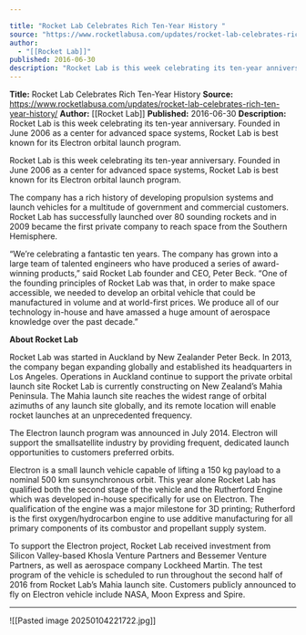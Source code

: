 ```yaml
---

title: "Rocket Lab Celebrates Rich Ten-Year History "
source: "https://www.rocketlabusa.com/updates/rocket-lab-celebrates-rich-ten-year-history/"
author:
  - "[[Rocket Lab]]"
published: 2016-06-30
description: "Rocket Lab is this week celebrating its ten-year anniversary. Founded in June 2006 as a center for advanced space systems, Rocket Lab is best known for its Electron orbital launch program."
---
```


**Title:** Rocket Lab Celebrates Rich Ten-Year History 
**Source:** https://www.rocketlabusa.com/updates/rocket-lab-celebrates-rich-ten-year-history/
**Author:** [[Rocket Lab]]
**Published:** 2016-06-30
**Description:** Rocket Lab is this week celebrating its ten-year anniversary. Founded in June 2006 as a center for advanced space systems, Rocket Lab is best known for its Electron orbital launch program.

Rocket Lab is this week celebrating its ten-year anniversary. Founded in June 2006 as a center for advanced space systems, Rocket Lab is best known for its Electron orbital launch program.

The company has a rich history of developing propulsion systems and launch vehicles for a multitude of government and commercial customers. Rocket Lab has successfully launched over 80 sounding rockets and in 2009 became the first private company to reach space from the Southern Hemisphere.

“We’re celebrating a fantastic ten years. The company has grown into a large team of talented engineers who have produced a series of award-winning products,” said Rocket Lab founder and CEO, Peter Beck. “One of the founding principles of Rocket Lab was that, in order to make space accessible, we needed to develop an orbital vehicle that could be manufactured in volume and at world-first prices. We produce all of our technology in-house and have amassed a huge amount of aerospace knowledge over the past decade.”

**About Rocket Lab**

Rocket Lab was started in Auckland by New Zealander Peter Beck. In 2013, the company began expanding globally and established its headquarters in Los Angeles. Operations in Auckland continue to support the private orbital launch site Rocket Lab is currently constructing on New Zealand’s Mahia Peninsula. The Mahia launch site reaches the widest range of orbital azimuths of any launch site globally, and its remote location will enable rocket launches at an unprecedented frequency.

The Electron launch program was announced in July 2014. Electron will support the smallsatellite industry by providing frequent, dedicated launch opportunities to customers preferred orbits.

Electron is a small launch vehicle capable of lifting a 150 kg payload to a nominal 500 km sunsynchronous orbit. This year alone Rocket Lab has qualified both the second stage of the vehicle and the Rutherford Engine which was developed in-house specifically for use on Electron. The qualification of the engine was a major milestone for 3D printing; Rutherford is the first oxygen/hydrocarbon engine to use additive manufacturing for all primary components of its combustor and propellant supply system.

To support the Electron project, Rocket Lab received investment from Silicon Valley-based Khosla Venture Partners and Bessemer Venture Partners, as well as aerospace company Lockheed Martin. The test program of the vehicle is scheduled to run throughout the second half of 2016 from Rocket Lab’s Mahia launch site. Customers publicly announced to fly on Electron vehicle include NASA, Moon Express and Spire.

---

![[Pasted image 20250104221722.jpg]]